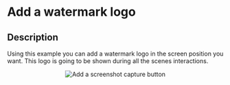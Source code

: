 # Add a watermark logo

## Description

Using this example you can add a watermark logo in the screen position you want. This logo is going to be shown during all the scenes interactions.

<p style = 'text-align:center;'>
<image
  src="add-watermark-logo.png"
  alt="Add a screenshot capture button"
  caption="Add a screenshot capture button">
</p>
